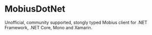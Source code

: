 # MobiusDotNet
Unofficial, community supported, stongly typed Mobius client for .NET Framework, .NET Core, Mono and Xamarin.
